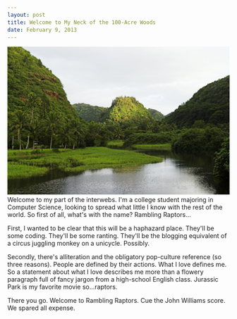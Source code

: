 ```yaml
---
layout: post
title: Welcome to My Neck of the 100-Acre Woods
date: February 9, 2013
---
```



![Serene nature scene](/public/images/2013/01/post2.jpg)
Welcome to my part of the interwebs. I'm a college student majoring in Computer Science, looking to spread what little I know with the rest of the world. So first of all, what's with the name? Rambling Raptors...

First, I wanted to be clear that this will be a haphazard place. They'll be some coding. They'll be some ranting. They'll be the blogging equivalent of a circus juggling monkey on a unicycle. Possibly.

Secondly, there's alliteration and the obligatory pop-culture reference (so three reasons). People are defined by their actions. What I love defines me. So a statement about what I love describes me more than a flowery paragraph full of fancy jargon from a high-school English class. Jurassic Park is my favorite movie so...raptors.

There you go. Welcome to Rambling Raptors. Cue the John Williams score. We spared all expense.
